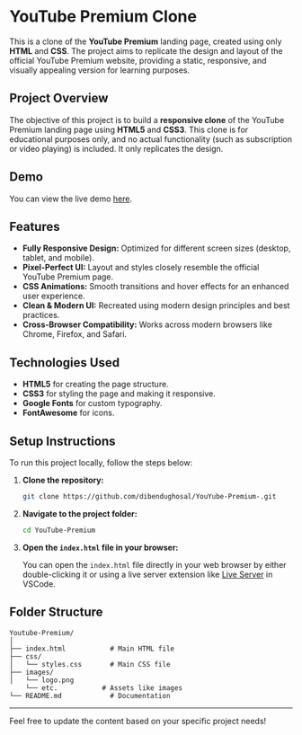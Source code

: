 
# YouTube Premium Clone

This is a clone of the **YouTube Premium** landing page, created using only **HTML** and **CSS**. The project aims to replicate the design and layout of the official YouTube Premium website, providing a static, responsive, and visually appealing version for learning purposes.

## Project Overview

The objective of this project is to build a **responsive clone** of the YouTube Premium landing page using **HTML5** and **CSS3**. This clone is for educational purposes only, and no actual functionality (such as subscription or video playing) is included. It only replicates the design.

## Demo

You can view the live demo [here](https://dibendu-youtube-premium.vercel.app/).

## Features

- **Fully Responsive Design:** Optimized for different screen sizes (desktop, tablet, and mobile).
- **Pixel-Perfect UI:** Layout and styles closely resemble the official YouTube Premium page.
- **CSS Animations:** Smooth transitions and hover effects for an enhanced user experience.
- **Clean & Modern UI:** Recreated using modern design principles and best practices.
- **Cross-Browser Compatibility:** Works across modern browsers like Chrome, Firefox, and Safari.

## Technologies Used

- **HTML5** for creating the page structure.
- **CSS3** for styling the page and making it responsive.
- **Google Fonts** for custom typography.
- **FontAwesome** for icons.
  
## Setup Instructions

To run this project locally, follow the steps below:

1. **Clone the repository:**

   ```bash
   git clone https://github.com/dibendughosal/YouYube-Premium-.git
   ```

2. **Navigate to the project folder:**

   ```bash
   cd YouTube-Premium
   ```

3. **Open the `index.html` file in your browser:**

   You can open the `index.html` file directly in your web browser by either double-clicking it or using a live server extension like [Live Server](https://marketplace.visualstudio.com/items?itemName=ritwickdey.LiveServer) in VSCode.

## Folder Structure

```
Youtube-Premium/
│
├── index.html           # Main HTML file
├── css/
│   └── styles.css       # Main CSS file
├── images/
│   └── logo.png
    └── etc.           # Assets like images
└── README.md            # Documentation
```


---

Feel free to update the content based on your specific project needs!
